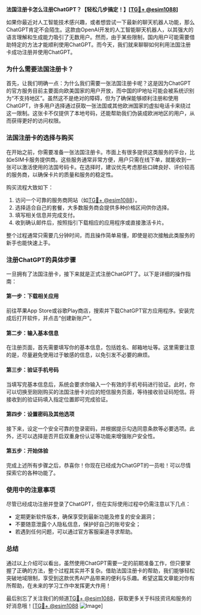 **法国注册卡怎么注册ChatGPT？【轻松几步搞定！】[[TG💪+ @esim1088](https://t.me/s/esim1088)]**

如果你最近对人工智能技术感兴趣，或者想尝试一下最新的聊天机器人功能，那么ChatGPT肯定不会陌生。这款由OpenAI开发的人工智能聊天机器人，以其强大的语言理解和生成能力吸引了无数用户。然而，由于某些限制，国内用户可能需要借助特定的方法才能顺利使用ChatGPT。而今天，我们就来聊聊如何利用法国注册卡成功注册并使用ChatGPT。

### 为什么需要法国注册卡？

首先，让我们明确一点：为什么我们需要一张法国注册卡呢？这是因为ChatGPT的官方服务目前主要面向欧美国家的用户开放，而中国的IP地址可能会被系统识别为“不支持地区”。虽然这不是绝对的障碍，但为了确保能够顺利注册和使用ChatGPT，许多用户选择通过获取一张法国或其他欧洲国家的虚拟电话卡来绕过这一限制。这张卡不仅提供了本地号码，还能帮助我们伪装成欧洲地区的用户，从而获得更好的访问权限。

### 法国注册卡的选择与购买

在开始之前，你需要准备一张法国注册卡。市面上有很多提供这类服务的平台，比如eSIM卡服务提供商。这些服务通常非常方便，用户只需在线下单，就能收到一张可以激活使用的法国号码卡。在选择时，建议优先考虑那些口碑良好、评价较高的服务商，以确保卡片的质量和服务的稳定性。

购买流程大致如下：
1. 访问一个可靠的服务商网站（如[TG💪+ @esim1088](https://t.me/s/esim1088)）。
2. 选择适合自己的套餐，大多数服务商会提供多种价格区间供你选择。
3. 填写相关信息并完成支付。
4. 收到确认邮件后，按照指引下载相应的应用程序或直接激活卡片。

整个过程通常只需要几分钟时间，而且操作简单易懂，即使是初次接触此类服务的新手也能快速上手。

### 注册ChatGPT的具体步骤

一旦拥有了法国注册卡，接下来就是正式注册ChatGPT了。以下是详细的操作指南：

#### 第一步：下载相关应用
前往苹果App Store或谷歌Play商店，搜索并下载ChatGPT官方应用程序。安装完成后打开软件，并点击“创建新账户”。

#### 第二步：输入基本信息
在注册页面，首先需要填写你的基本信息，包括姓名、邮箱地址等。这里需要注意的是，尽量避免使用过于敏感的信息，以免引发不必要的麻烦。

#### 第三步：验证手机号码
当填写完基本信息后，系统会要求你输入一个有效的手机号码进行验证。此时，你可以切换至刚刚购买的法国注册卡对应的短信服务页面，等待接收验证码短信。将接收到的验证码填入指定位置即可完成验证。

#### 第四步：设置密码及其他选项
接下来，设定一个安全可靠的登录密码，并根据提示勾选同意条款等必要选项。此外，还可以选择是否开启双重身份认证等功能来增强账户安全性。

#### 第五步：开始体验
完成上述所有步骤之后，恭喜你！你现在已经成为ChatGPT的一员啦！可以尽情探索它的各种功能了。

### 使用中的注意事项

尽管已经成功注册并登录了ChatGPT，但在实际使用过程中仍需注意以下几点：
- 定期更新软件版本，确保享受到最新功能及修复的安全漏洞；
- 不要随意泄露个人隐私信息，保护好自己的账号安全；
- 若遇到任何问题，可以通过官方客服渠道寻求帮助。

### 总结

通过以上介绍可以看出，虽然使用ChatGPT需要一定的前期准备工作，但只要掌握了正确的方法，整个过程其实并不复杂。借助法国注册卡的帮助，我们能够轻松突破地域限制，享受到这款优秀AI产品带来的便利与乐趣。希望这篇文章能对你有所帮助，在未来的学习工作中发挥更大作用！

最后别忘了关注我们的频道[TG💪+ @esim1088](https://t.me/s/esim1088)，获取更多关于科技资讯和服务的好消息哦！[[TG💪+ @esim1088](https://t.me/s/esim1088) ![Image](https://i.postimg.cc/4NQfJmqS/Snipaste-2025-05-13-00-14-12.png)]